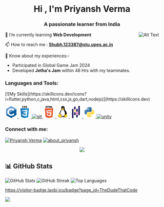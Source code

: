 <h1 align="center">Hi , I'm Priyansh Verma</h1>
<h3 align="center">A passionate learner from India</h3>

 <img  withd="400" align="right" src="https://media.giphy.com/media/HoffxyN8ghVuw/giphy.gif" alt="Alt Text" autoplay loop>

🌱 I’m currently learning **Web Development**

📫 How to reach me : **Shubh.123387@stu.upes.ac.in**



📄 Know about my experiences:-
  - Participated in Global Game Jam 2024
  - Developed **Jetha's Jam** within 48 Hrs with my teammates.

<h3 align="left">Languages and Tools:</h3>
[![My Skills](https://skillicons.dev/icons?i=flutter,python,c,java,html,css,js,go,dart,nodejs)](https://skillicons.dev)
<p align="left"> <a href="https://www.cprogramming.com/" target="_blank" rel="noreferrer"> <img src="https://raw.githubusercontent.com/devicons/devicon/master/icons/c/c-original.svg" alt="c" width="40" height="40"/> </a> <a href="https://www.w3schools.com/css/" target="_blank" rel="noreferrer"> <img src="https://raw.githubusercontent.com/devicons/devicon/master/icons/css3/css3-original-wordmark.svg" alt="css3" width="40" height="40"/> </a> <a href="https://git-scm.com/" target="_blank" rel="noreferrer"> <img src="https://www.vectorlogo.zone/logos/git-scm/git-scm-icon.svg" alt="git" width="40" height="40"/> </a> <a href="https://www.w3.org/html/" target="_blank" rel="noreferrer"> <img src="https://raw.githubusercontent.com/devicons/devicon/master/icons/html5/html5-original-wordmark.svg" alt="html5" width="40" height="40"/> </a> <a href="https://www.linux.org/" target="_blank" rel="noreferrer"> <img src="https://raw.githubusercontent.com/devicons/devicon/master/icons/linux/linux-original.svg" alt="linux" width="40" height="40"/> </a> <a href="https://pandas.pydata.org/" target="_blank" rel="noreferrer"> <img src="https://raw.githubusercontent.com/devicons/devicon/2ae2a900d2f041da66e950e4d48052658d850630/icons/pandas/pandas-original.svg" alt="pandas" width="40" height="40"/> </a> <a href="https://www.python.org" target="_blank" rel="noreferrer"> <img src="https://raw.githubusercontent.com/devicons/devicon/master/icons/python/python-original.svg" alt="python" width="40" height="40"/> </a> <a href="https://unity.com/" target="_blank" rel="noreferrer"> <img src="https://www.vectorlogo.zone/logos/unity3d/unity3d-icon.svg" alt="unity" width="40" height="40"/> </a> </p>

<h3 align="left">Connect with me:</h3>
<p align="left">
<a href="https://www.linkedin.com/in/priyanshhhverma" target="blank"><img align="center" src="https://raw.githubusercontent.com/rahuldkjain/github-profile-readme-generator/master/src/images/icons/Social/linked-in-alt.svg" alt="Priyansh Verma" height="30" width="40" /></a>
<a href="https://www.instagram.com/about_priyansh" target="blank"><img align="center" src="https://raw.githubusercontent.com/rahuldkjain/github-profile-readme-generator/master/src/images/icons/Social/instagram.svg" alt="about_priyansh" height="30" width="40" /></a>
</p>

<p align = 'center'> <img src='https://capsule-render.vercel.app/api?type=rect&color=gradient&height=2.5'/></p> 

## 📊 GitHub Stats
![GitHub Stats](https://github-readme-stats.vercel.app/api?username=Hacktheoworld&theme=dark&hide_border=false&include_all_commits=true&count_private=true)
![GitHub Streak](https://github-readme-streak-stats.herokuapp.com/?user=Hacktheoworld&theme=dark&hide_border=false)
![Top Languages](https://github-readme-stats.vercel.app/api/top-langs/?username=Hacktheoworld&theme=dark&hide_border=false&include_all_commits=true&count_private=true&layout=compact)

https://visitor-badge.laobi.icu/badge?page_id=TheDudeThatCode


[![](https://visitcount.itsvg.in/api?id=Hacktheoworld&icon=0&color=1)](https://visitcount.itsvg.in)
